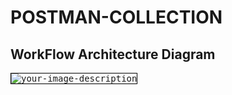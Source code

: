 # POSTMAN-COLLECTION

## WorkFlow Architecture Diagram


<kbd>
<img src="https://github.com/binita537/POSTMAN-COLLECTION/assets/75611677/ae2815d2-162e-4473-9a08-2af789897c70" alt="your-image-description" style="border: 1px solid black;">
</kbd>





